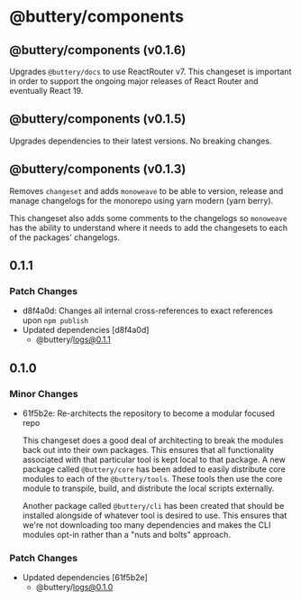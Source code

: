 # @buttery/components

<!-- MONOWEAVE:BELOW -->

## @buttery/components (v0.1.6) <a name="0.1.6"></a>

Upgrades `@buttery/docs` to use ReactRouter v7. This changeset is important in order to support the ongoing major releases of React Router and eventually React 19.



## @buttery/components (v0.1.5) <a name="0.1.5"></a>

Upgrades dependencies to their latest versions. No breaking changes.



## @buttery/components (v0.1.3) <a name="0.1.3"></a>

Removes `changeset` and adds `monoweave` to be able to version, release and manage changelogs for the monorepo using yarn modern (yarn berry).

This changeset also adds some comments to the changelogs so `monoweave` has the ability to understand where it needs to add the changesets to each of the packages' changelogs.



## 0.1.1

### Patch Changes

- d8f4a0d: Changes all internal cross-references to exact references upon `npm publish`
- Updated dependencies [d8f4a0d]
  - @buttery/logs@0.1.1

## 0.1.0

### Minor Changes

- 61f5b2e: Re-architects the repository to become a modular focused repo

  This changeset does a good deal of architecting to break the modules back out into their own packages. This ensures that all functionality associated with that particular tool is kept local to that package. A new package called `@buttery/core` has been added to easily distribute core modules to each of the `@buttery/tools`. These tools then use the core module to transpile, build, and distribute the local scripts externally.

  Another package called `@buttery/cli` has been created that should be installed alongside of whatever tool is desired to use. This ensures that we're not downloading too many dependencies and makes the CLI modules opt-in rather than a "nuts and bolts" approach.

### Patch Changes

- Updated dependencies [61f5b2e]
  - @buttery/logs@0.1.0
